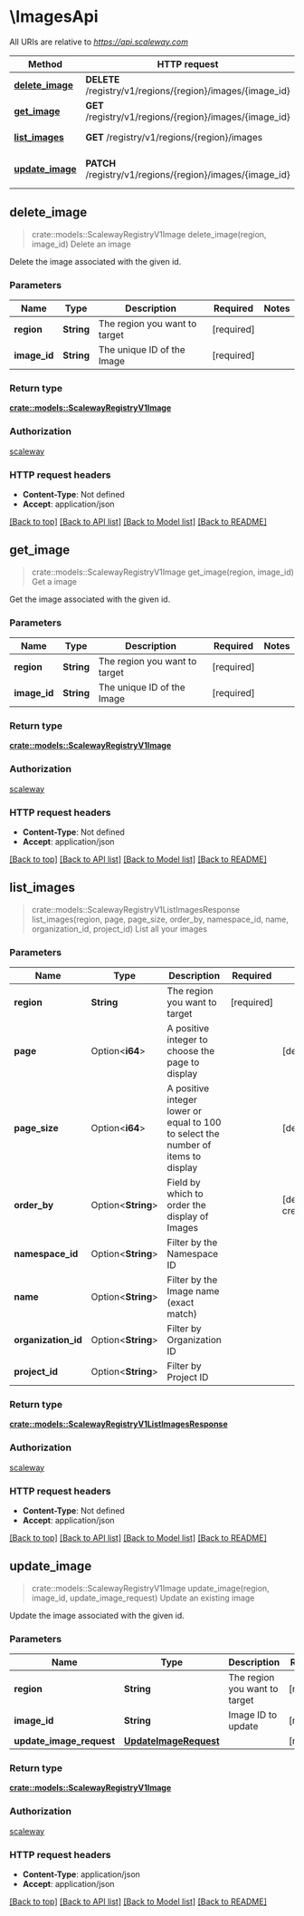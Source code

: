 # \ImagesApi

All URIs are relative to *https://api.scaleway.com*

Method | HTTP request | Description
------------- | ------------- | -------------
[**delete_image**](ImagesApi.md#delete_image) | **DELETE** /registry/v1/regions/{region}/images/{image_id} | Delete an image
[**get_image**](ImagesApi.md#get_image) | **GET** /registry/v1/regions/{region}/images/{image_id} | Get a image
[**list_images**](ImagesApi.md#list_images) | **GET** /registry/v1/regions/{region}/images | List all your images
[**update_image**](ImagesApi.md#update_image) | **PATCH** /registry/v1/regions/{region}/images/{image_id} | Update an existing image



## delete_image

> crate::models::ScalewayRegistryV1Image delete_image(region, image_id)
Delete an image

Delete the image associated with the given id.

### Parameters


Name | Type | Description  | Required | Notes
------------- | ------------- | ------------- | ------------- | -------------
**region** | **String** | The region you want to target | [required] |
**image_id** | **String** | The unique ID of the Image | [required] |

### Return type

[**crate::models::ScalewayRegistryV1Image**](scaleway.registry.v1.Image.md)

### Authorization

[scaleway](../README.md#scaleway)

### HTTP request headers

- **Content-Type**: Not defined
- **Accept**: application/json

[[Back to top]](#) [[Back to API list]](../README.md#documentation-for-api-endpoints) [[Back to Model list]](../README.md#documentation-for-models) [[Back to README]](../README.md)


## get_image

> crate::models::ScalewayRegistryV1Image get_image(region, image_id)
Get a image

Get the image associated with the given id.

### Parameters


Name | Type | Description  | Required | Notes
------------- | ------------- | ------------- | ------------- | -------------
**region** | **String** | The region you want to target | [required] |
**image_id** | **String** | The unique ID of the Image | [required] |

### Return type

[**crate::models::ScalewayRegistryV1Image**](scaleway.registry.v1.Image.md)

### Authorization

[scaleway](../README.md#scaleway)

### HTTP request headers

- **Content-Type**: Not defined
- **Accept**: application/json

[[Back to top]](#) [[Back to API list]](../README.md#documentation-for-api-endpoints) [[Back to Model list]](../README.md#documentation-for-models) [[Back to README]](../README.md)


## list_images

> crate::models::ScalewayRegistryV1ListImagesResponse list_images(region, page, page_size, order_by, namespace_id, name, organization_id, project_id)
List all your images

### Parameters


Name | Type | Description  | Required | Notes
------------- | ------------- | ------------- | ------------- | -------------
**region** | **String** | The region you want to target | [required] |
**page** | Option<**i64**> | A positive integer to choose the page to display |  |[default to 1]
**page_size** | Option<**i64**> | A positive integer lower or equal to 100 to select the number of items to display |  |[default to 20]
**order_by** | Option<**String**> | Field by which to order the display of Images |  |[default to created_at_asc]
**namespace_id** | Option<**String**> | Filter by the Namespace ID |  |
**name** | Option<**String**> | Filter by the Image name (exact match) |  |
**organization_id** | Option<**String**> | Filter by Organization ID |  |
**project_id** | Option<**String**> | Filter by Project ID |  |

### Return type

[**crate::models::ScalewayRegistryV1ListImagesResponse**](scaleway.registry.v1.ListImagesResponse.md)

### Authorization

[scaleway](../README.md#scaleway)

### HTTP request headers

- **Content-Type**: Not defined
- **Accept**: application/json

[[Back to top]](#) [[Back to API list]](../README.md#documentation-for-api-endpoints) [[Back to Model list]](../README.md#documentation-for-models) [[Back to README]](../README.md)


## update_image

> crate::models::ScalewayRegistryV1Image update_image(region, image_id, update_image_request)
Update an existing image

Update the image associated with the given id.

### Parameters


Name | Type | Description  | Required | Notes
------------- | ------------- | ------------- | ------------- | -------------
**region** | **String** | The region you want to target | [required] |
**image_id** | **String** | Image ID to update | [required] |
**update_image_request** | [**UpdateImageRequest**](UpdateImageRequest.md) |  | [required] |

### Return type

[**crate::models::ScalewayRegistryV1Image**](scaleway.registry.v1.Image.md)

### Authorization

[scaleway](../README.md#scaleway)

### HTTP request headers

- **Content-Type**: application/json
- **Accept**: application/json

[[Back to top]](#) [[Back to API list]](../README.md#documentation-for-api-endpoints) [[Back to Model list]](../README.md#documentation-for-models) [[Back to README]](../README.md)

